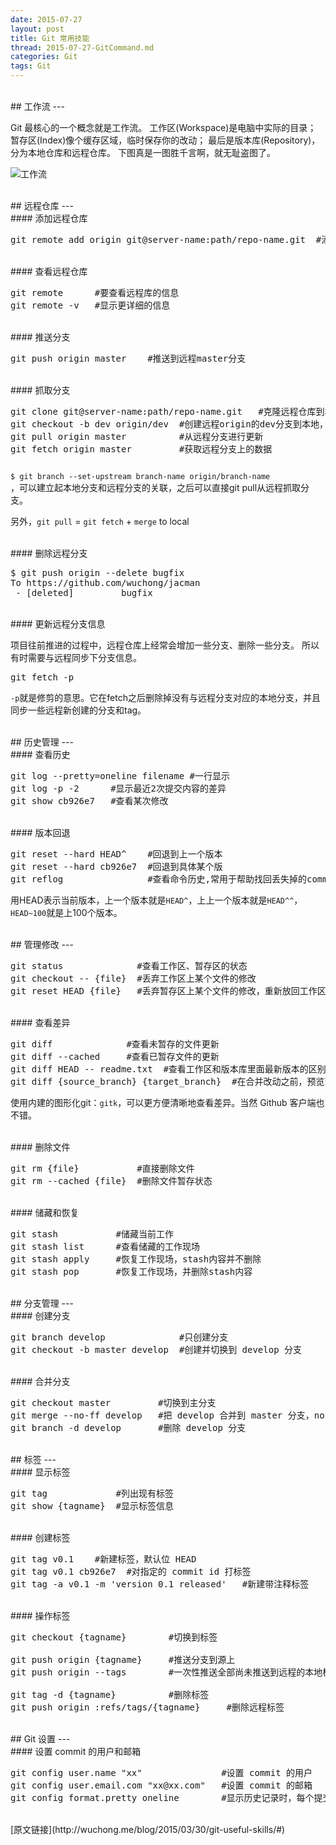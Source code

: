 ```yaml
---
date: 2015-07-27
layout: post
title: Git 常用技能
thread: 2015-07-27-GitCommand.md
categories: Git
tags: Git
---
```




<br/>
## 工作流
---


Git 最核心的一个概念就是工作流。
工作区(Workspace)是电脑中实际的目录；
暂存区(Index)像个缓存区域，临时保存你的改动；
最后是版本库(Repository)，分为本地仓库和远程仓库。
下图真是一图胜千言啊，就无耻盗图了。

![工作流](/assets/images/git.jpg)

<br/>
## 远程仓库
---

<br/>
#### 添加远程仓库

<pre>
git remote add origin git@server-name:path/repo-name.git  #添加一个远程库
</pre>

<br/>
#### 查看远程仓库

<pre>
git remote      #要查看远程库的信息
git remote -v   #显示更详细的信息
</pre>

<br/>
#### 推送分支

<pre>
git push origin master    #推送到远程master分支
</pre>

<br/>
#### 抓取分支

<pre>
git clone git@server-name:path/repo-name.git   #克隆远程仓库到本地(能看到master分支)
git checkout -b dev origin/dev  #创建远程origin的dev分支到本地，并命名为dev
git pull origin master          #从远程分支进行更新 
git fetch origin master         #获取远程分支上的数据
</pre>


<code>
$ git branch --set-upstream branch-name origin/branch-name
</code>，可以建立起本地分支和远程分支的关联，之后可以直接git pull从远程抓取分支。

另外，`git pull` = `git fetch` + `merge` to local

<br/>
#### 删除远程分支

<pre>
$ git push origin --delete bugfix
To https://github.com/wuchong/jacman
 - [deleted]         bugfix
</pre>

<br/>
#### 更新远程分支信息

项目往前推进的过程中，远程仓库上经常会增加一些分支、删除一些分支。 所以有时需要与远程同步下分支信息。
<pre>
git fetch -p
</pre>

`-p`就是修剪的意思。它在fetch之后删除掉没有与远程分支对应的本地分支，并且同步一些远程新创建的分支和tag。

<br/>
## 历史管理
---

<br/>
#### 查看历史

<pre>
git log --pretty=oneline filename #一行显示
git log -p -2      #显示最近2次提交内容的差异
git show cb926e7   #查看某次修改
</pre>

<br/>
#### 版本回退

<pre>
git reset --hard HEAD^    #回退到上一个版本
git reset --hard cb926e7  #回退到具体某个版
git reflog                #查看命令历史,常用于帮助找回丢失掉的commit
</pre>


用HEAD表示当前版本，上一个版本就是`HEAD^`，上上一个版本就是`HEAD^^`，`HEAD~100`就是上100个版本。

<br/>
## 管理修改
---


<pre>
git status              #查看工作区、暂存区的状态
git checkout -- {file}  #丢弃工作区上某个文件的修改
git reset HEAD {file}   #丢弃暂存区上某个文件的修改，重新放回工作区
</pre>

<br/>
#### 查看差异

<pre>
git diff              #查看未暂存的文件更新 
git diff --cached     #查看已暂存文件的更新 
git diff HEAD -- readme.txt  #查看工作区和版本库里面最新版本的区别
git diff {source_branch} {target_branch}  #在合并改动之前，预览两个分支的差异
</pre>


使用内建的图形化git：`gitk`，可以更方便清晰地查看差异。当然 Github 客户端也不错。

<br/>
#### 删除文件

<pre>
git rm {file}           #直接删除文件
git rm --cached {file}  #删除文件暂存状态
</pre>

<br/>
#### 储藏和恢复

<pre>
git stash           #储藏当前工作
git stash list      #查看储藏的工作现场
git stash apply     #恢复工作现场，stash内容并不删除
git stash pop       #恢复工作现场，并删除stash内容
</pre>

<br/>
## 分支管理
---

<br/>
#### 创建分支

<pre>
git branch develop              #只创建分支
git checkout -b master develop  #创建并切换到 develop 分支
</pre>

<br/>
#### 合并分支

<pre>
git checkout master         #切换到主分支
git merge --no-ff develop   #把 develop 合并到 master 分支，no-ff 选项的作用是保留原分支记录
git branch -d develop       #删除 develop 分支
</pre>

<br/>
## 标签
---

<br/>
#### 显示标签

<pre>
git tag             #列出现有标签 
git show {tagname}  #显示标签信息
</pre>

<br/>
#### 创建标签

<pre>
git tag v0.1    #新建标签，默认位 HEAD
git tag v0.1 cb926e7  #对指定的 commit id 打标签
git tag -a v0.1 -m 'version 0.1 released'   #新建带注释标签
</pre>

<br/>
#### 操作标签


<pre>
git checkout {tagname}        #切换到标签

git push origin {tagname}     #推送分支到源上
git push origin --tags        #一次性推送全部尚未推送到远程的本地标签

git tag -d {tagname}          #删除标签
git push origin :refs/tags/{tagname}     #删除远程标签
</pre>

<br/>
## Git 设置
---

<br/>
#### 设置 commit 的用户和邮箱

<pre>
git config user.name "xx"               #设置 commit 的用户
git config user.email.com "xx@xx.com"   #设置 commit 的邮箱
git config format.pretty oneline        #显示历史记录时，每个提交的信息只显示一行
</pre>

<br/>
[原文链接](http://wuchong.me/blog/2015/03/30/git-useful-skills/#)
